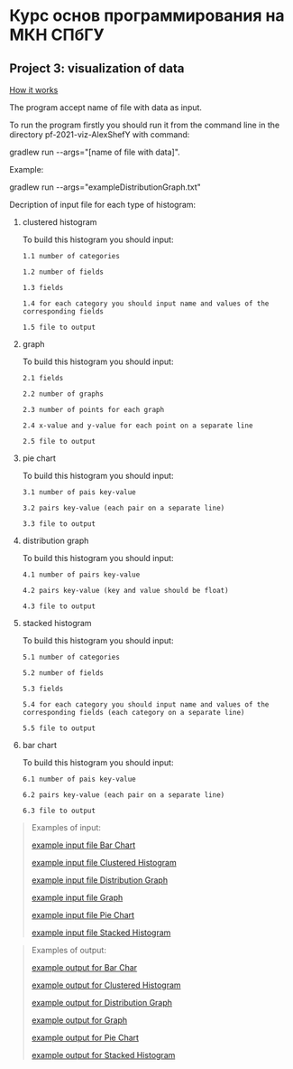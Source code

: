 # Курс основ программирования на МКН СПбГУ
## Project 3: visualization of data

[How it works](description.md)

The program accept name of file with data as input.

To run the program firstly you should run it from the command line
in the directory pf-2021-viz-AlexShefY with command:

gradlew run --args="[name of file with data]".

Example:

gradlew run --args="exampleDistributionGraph.txt"

Decription of input file for each type of histogram:
1. clustered histogram

   To build this histogram you should input:

       1.1 number of categories
 
       1.2 number of fields
 
       1.3 fields

       1.4 for each category you should input name and values of the corresponding fields

       1.5 file to output 
2. graph

   To build this histogram you should input:

       2.1 fields

       2.2 number of graphs

       2.3 number of points for each graph

       2.4 x-value and y-value for each point on a separate line

       2.5 file to output

3. pie chart

   To build this histogram you should input:

       3.1 number of pais key-value

       3.2 pairs key-value (each pair on a separate line)

       3.3 file to output

4. distribution graph

    To build this histogram you should input:

       4.1 number of pairs key-value

       4.2 pairs key-value (key and value should be float)

       4.3 file to output

5. stacked histogram

   To build this histogram you should input:

       5.1 number of categories

       5.2 number of fields

       5.3 fields

       5.4 for each category you should input name and values of the corresponding fields (each category on a separate line)

       5.5 file to output

6. bar chart

   To build this histogram you should input:

       6.1 number of pais key-value

       6.2 pairs key-value (each pair on a separate line)

       6.3 file to output

>Examples of input:
>
>[example input file Bar Chart](exampleBarChart.txt)
>
>[example input file Clustered Histogram](exampleClusteredHistogram.txt)
>
>[example input file Distribution Graph](exampleDistributionGraph.txt)
> 
>[example input file Graph](exampleGraph.txt)
>
>[example input file Pie Chart](examplePieChart.txt)
>
>[example input file Stacked Histogram](exampleStackedHistogram.txt)
 
>Examples of output:
> 
>[example output for Bar Char](exampleBarChartOut.png)
> 
>[example output for Clustered Histogram](exampleClusteredHistogramOut.png)
> 
>[example output for Distribution Graph](exampleDistributionGraphOut.png)
> 
>[example output for Graph](exampleGraphOut.png)
> 
>[example output for Pie Chart](examplePieChartOut.png)
> 
>[example output for Stacked Histogram](exampleStackedHistogramOut.png)